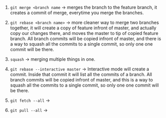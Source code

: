 1. `git merge <branch name` -> merges the branch to the feature branch, it creates a commit of merge, everytime you merge the branches.

2. `git rebase <branch name>` -> more cleaner way to merge two branches together, it will create a copy of feature infront of master, and actually copy our changes there, and moves the master to tip of copied feature branch. All branch commits will be copied infront of master, and there is a way to squash all the commits to a single commit, so only one one commit will be there.

3. `squash` -> merging multiple things in one.

4. `git rebase --interactive master` -> Interactive mode will create a commit. Inside that commit it will list all the commits of a branch. All branch commits will be copied infront of master, and this is a way to squash all the commits to a single commit, so only one one commit will be there.

5. `git fetch --all` ->

6. `git pull --all` ->
